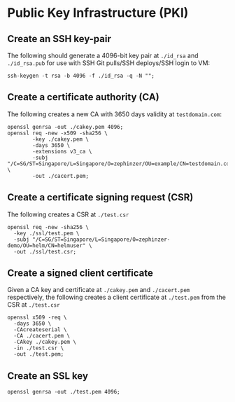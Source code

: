 # Public Key Infrastructure \(PKI\)

## Create an SSH key-pair

The following should generate a 4096-bit key pair at `./id_rsa` and `./id_rsa.pub` for use with SSH Git pulls/SSH deploys/SSH login to VM:

```text
ssh-keygen -t rsa -b 4096 -f ./id_rsa -q -N "";
```

## Create a certificate authority \(CA\)

The following creates a new CA with 3650 days validity at `testdomain.com`:

```text
openssl genrsa -out ./cakey.pem 4096;
openssl req -new -x509 -sha256 \
        -key ./cakey.pem \
        -days 3650 \
        -extensions v3_ca \
        -subj "/C=SG/ST=Singapore/L=Singapore/O=zephinzer/OU=example/CN=testdomain.com" \
        -out ./cacert.pem;
```

## Create a certificate signing request \(CSR\)

The following creates a CSR at `./test.csr`

```text
openssl req -new -sha256 \
  -key ./ssl/test.pem \
  -subj "/C=SG/ST=Singapore/L=Singapore/O=zephinzer-demo/OU=helm/CN=helmuser" \
  -out ./ssl/test.csr;
```

## Create a signed client certificate

Given a CA key and certificate at `./cakey.pem` and `./cacert.pem` respectively, the following creates a client certificate at `./test.pem` from the CSR at `./test.csr`

```text
openssl x509 -req \
  -days 3650 \
  -CAcreateserial \
  -CA ./cacert.pem \
  -CAkey ./cakey.pem \
  -in ./test.csr \
  -out ./test.pem;
```

## Create an SSL key

```text
openssl genrsa -out ./test.pem 4096;
```

